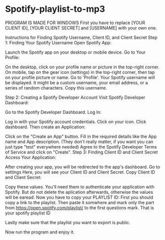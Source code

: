 # Spotify-playlist-to-mp3
PROGRAM IS MADE FOR WINDOWS
First you have to replace [YOUR CLIENT ID], [YOUR CLIENT SECRET] and [USERNAME] with your own one.


Instructions for Finding Spotify Username, Client ID, and Client Secret
Step 1: Finding Your Spotify Username
Open Spotify App:

Launch the Spotify app on your desktop or mobile device.
Go to Your Profile:

On the desktop, click on your profile name or picture in the top-right corner.
On mobile, tap on the gear icon (settings) in the top-right corner, then tap on your profile picture or name.
Go to 'Profile'.
Your Spotify username will be displayed. It might be a custom username, your email address, or a series of random characters. Copy this username.

Step 2: Creating a Spotify Developer Account
Visit Spotify Developer Dashboard:

Go to the Spotify Developer Dashboard.
Log In:

Log in with your Spotify account credentials.
Click on your icon. Click dashboard.
Then create an Application:

Click on the "Create an App" button.
Fill in the required details like the App name and App description. (They don't really matter, if you want you can just type "test" everywhere needed)
Agree to the Spotify Developer Terms of Service and click on "Create".
Step 3: Finding Client ID and Client Secret
Access Your Application:

After creating your app, you will be redirected to the app's dashboard.
Go to settings 
Here, you will see your Client ID and Client Secret.
Copy Client ID and Client Secret:

Copy these values. You'll need them to authenticate your application with Spotify. But do not delete the aplication afterwards, otherwise the values will be earead.
Now you have to copy your PLAYLIST ID:
First you should copy a link to the playlist. Then paste it somwhere and mark only the part from https://open.spotify.com/playlist/ to the first questions mark. That is your spotify playlist ID

Lastly make sure that the playlist you want to export is public.

Now run the program and enjoy it.
